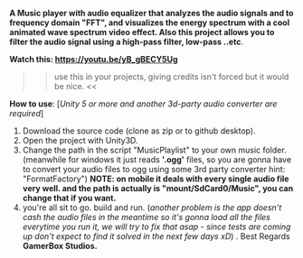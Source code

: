 **A Music player with audio equalizer that analyzes the audio signals and to frequency domain "FFT", and visualizes the energy spectrum with a cool animated wave spectrum video effect. Also this project allows you to filter the audio signal using a high-pass filter, low-pass ..etc**. 

**Watch this: https://youtu.be/yB_gBECY5Ug**

>> use this in your projects, giving credits isn't forced but it would be nice. <<

**How to use**: [*Unity 5 or more and another 3d-party audio converter are required*]
1. Download the source code (clone as zip or to github desktop).
2. Open the project with Unity3D.
3. Change the path in the script "MusicPlaylist" to your own music folder. (meanwhile for windows it just reads **'.ogg'** files, so you are gonna have to convert your audio files to ogg using some 3rd party converter hint: "FormatFactory")
**NOTE: on mobile it deals with every single audio file very well. and the path is actually is "mount/SdCard0/Music", you can change that if you want.**
4. you're all sit to go. build and run. (*another problem is the app doesn't cash the audio files in the meantime so it's gonna load all the files everytime you run it, we will try to fix that asap - since tests are coming up don't expect to find it solved in the next few days xD*)
.
Best Regards\
**GamerBox Studios.**
